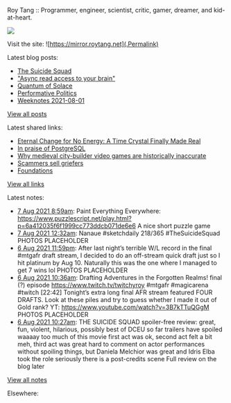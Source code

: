Roy Tang :: Programmer, engineer, scientist, critic, gamer, dreamer, and kid-at-heart.

![](https://roytang.net/img/profile.jpg)

Visit the site: ![https://mirror.roytang.net](.Permalink)

Latest blog posts:
    

- [The Suicide Squad](https://mirror.roytang.net/2021/08/the-suicide-squad/)
- [&#34;Async read access to your brain&#34;](https://mirror.roytang.net/2021/08/async-read-access-to-your-brain/)
- [Quantum of Solace](https://mirror.roytang.net/2021/08/quantum-of-solace/)
- [Performative Politics](https://mirror.roytang.net/2021/08/performative-politics/)
- [Weeknotes 2021-08-01](https://mirror.roytang.net/2021/08/weeknotes-2021-08-01/)

[View all posts](https://mirror.roytang.net/blog)

Latest shared links:
    

- [Eternal Change for No Energy: A Time Crystal Finally Made Real](https://mirror.roytang.net/2021/08/eternal-change-for-no-energy-a-time-crystal-finally-made-real/)
- [In praise of PostgreSQL](https://mirror.roytang.net/2021/08/in-praise-of-postgresql/)
- [Why medieval city-builder video games are historically inaccurate](https://mirror.roytang.net/2021/08/why-medieval-city-builder-video-games-are-historically-inaccurate/)
- [Scammers sell griefers](https://mirror.roytang.net/2021/08/0ef548f1624894edda4350ba01704d4f/)
- [Foundations](https://mirror.roytang.net/2021/08/foundations/)

[View all links](https://mirror.roytang.net/links)

Latest notes:
    

- [7 Aug 2021 8:59am](https://mirror.roytang.net/2021/08/eadcdf2ad2ac11d0a9314a65ab108d4e/): Paint Everything Everywhere: https://www.puzzlescript.net/play.html?p=6a412035f6f1999cc773ddcb071de6e6
A nice short puzzle game
- [7 Aug 2021 12:32am](https://mirror.roytang.net/2021/08/1423804243601879042/): Nanaue #sketchdaily 218/365 #TheSuicideSquad
PHOTOS PLACEHOLDER 
- [6 Aug 2021 11:59pm](https://mirror.roytang.net/2021/08/1423796016222937090/): After last night&rsquo;s terrible W/L record in the final #mtgafr draft stream, I decided to do an off-stream quick draft just so I hit platinum by Aug 10. Naturally this was the one where I managed to get 7 wins lol
PHOTOS PLACEHOLDER 
- [6 Aug 2021 10:36am](https://mirror.roytang.net/2021/08/1423593848127770630/): Drafting Adventures in the Forgotten Realms! final (?) episode https://www.twitch.tv/twitchyroy #mtgafr #magicarena #twitch
[22:42] Tonight&rsquo;s extra long final AFR stream featured FOUR DRAFTS. Look at these piles and try to guess whether I made it out of Gold rank?
YT: https://www.youtube.com/watch?v=3B7kTTuQGgM
PHOTOS PLACEHOLDER 
- [6 Aug 2021 10:27am](https://mirror.roytang.net/2021/08/12cbfc5fe2bf124a832da481095c364b/): THE SUICIDE SQUAD spoiler-free review:
 great, fun, violent, hilarious, possibly best of DCEU so far trailers have spoiled waaaay too much of this movie first act was ok, second act felt a bit meh, third act was great    hard to comment on actor performances without spoiling things, but Daniela Melchior was great and Idris Elba took the role seriously there is a post-credits scene  Full review on the blog later

[View all notes](https://mirror.roytang.net/notes)

Elsewhere:
